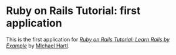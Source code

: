 
# Ruby on Rails Tutorial: first application

This is the first application for 
[*Ruby on Rails Tutorial: Learn Rails by Example*](http://railstutorial.org/)
by [MIchael Hartl](http://michaelhartl.com/).
